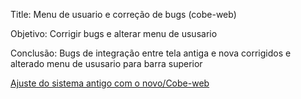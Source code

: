 Title: Menu de usuario e correção de bugs (cobe-web)

Objetivo: Corrigir bugs e alterar menu de ususario

Conclusão: Bugs de integração entre tela antiga e nova corrigidos e alterado menu de ususario para barra superior 

[Ajuste do sistema antigo com o novo/Cobe-web](https://app.asana.com/1/1209615415004880/project/1209615414588365/task/1210828878112533?focus=true)
